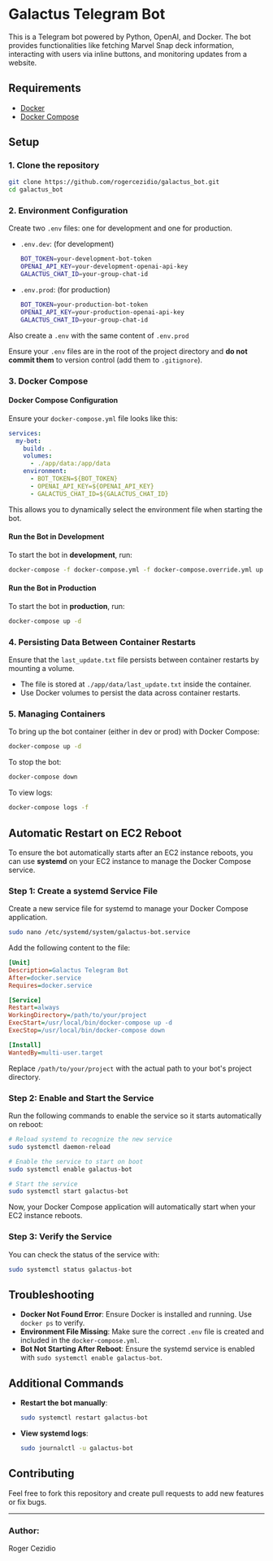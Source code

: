 
# Galactus Telegram Bot

This is a Telegram bot powered by Python, OpenAI, and Docker. The bot provides functionalities like fetching Marvel Snap deck information, interacting with users via inline buttons, and monitoring updates from a website.

## Requirements

- [Docker](https://docs.docker.com/get-docker/)
- [Docker Compose](https://docs.docker.com/compose/install/)

## Setup

### 1. Clone the repository

```bash
git clone https://github.com/rogercezidio/galactus_bot.git
cd galactus_bot
```

### 2. Environment Configuration

Create two `.env` files: one for development and one for production.

- `.env.dev`: (for development)
    ```bash
    BOT_TOKEN=your-development-bot-token
    OPENAI_API_KEY=your-development-openai-api-key
    GALACTUS_CHAT_ID=your-group-chat-id
    ```

- `.env.prod`: (for production)
    ```bash
    BOT_TOKEN=your-production-bot-token
    OPENAI_API_KEY=your-production-openai-api-key
    GALACTUS_CHAT_ID=your-group-chat-id
    ```

Also create a `.env` with the same content of `.env.prod`

Ensure your `.env` files are in the root of the project directory and **do not commit them** to version control (add them to `.gitignore`).

### 3. Docker Compose

#### Docker Compose Configuration

Ensure your `docker-compose.yml` file looks like this:

```yaml
services:
  my-bot:
    build: . 
    volumes:
      - ./app/data:/app/data
    environment:
      - BOT_TOKEN=${BOT_TOKEN}
      - OPENAI_API_KEY=${OPENAI_API_KEY}
      - GALACTUS_CHAT_ID=${GALACTUS_CHAT_ID}
```

This allows you to dynamically select the environment file when starting the bot.

#### Run the Bot in Development

To start the bot in **development**, run:

```bash
docker-compose -f docker-compose.yml -f docker-compose.override.yml up
```

#### Run the Bot in Production

To start the bot in **production**, run:

```bash
docker-compose up -d
```

### 4. Persisting Data Between Container Restarts

Ensure that the `last_update.txt` file persists between container restarts by mounting a volume.

- The file is stored at `./app/data/last_update.txt` inside the container.
- Use Docker volumes to persist the data across container restarts.

### 5. Managing Containers

To bring up the bot container (either in dev or prod) with Docker Compose:

```bash
docker-compose up -d
```

To stop the bot:

```bash
docker-compose down
```

To view logs:

```bash
docker-compose logs -f
```

## Automatic Restart on EC2 Reboot

To ensure the bot automatically starts after an EC2 instance reboots, you can use **systemd** on your EC2 instance to manage the Docker Compose service.

### Step 1: Create a systemd Service File

Create a new service file for systemd to manage your Docker Compose application.

```bash
sudo nano /etc/systemd/system/galactus-bot.service
```

Add the following content to the file:

```ini
[Unit]
Description=Galactus Telegram Bot
After=docker.service
Requires=docker.service

[Service]
Restart=always
WorkingDirectory=/path/to/your/project
ExecStart=/usr/local/bin/docker-compose up -d
ExecStop=/usr/local/bin/docker-compose down

[Install]
WantedBy=multi-user.target
```

Replace `/path/to/your/project` with the actual path to your bot's project directory.

### Step 2: Enable and Start the Service

Run the following commands to enable the service so it starts automatically on reboot:

```bash
# Reload systemd to recognize the new service
sudo systemctl daemon-reload

# Enable the service to start on boot
sudo systemctl enable galactus-bot

# Start the service
sudo systemctl start galactus-bot
```

Now, your Docker Compose application will automatically start when your EC2 instance reboots.

### Step 3: Verify the Service

You can check the status of the service with:

```bash
sudo systemctl status galactus-bot
```

## Troubleshooting

- **Docker Not Found Error**: Ensure Docker is installed and running. Use `docker ps` to verify.
- **Environment File Missing**: Make sure the correct `.env` file is created and included in the `docker-compose.yml`.
- **Bot Not Starting After Reboot**: Ensure the systemd service is enabled with `sudo systemctl enable galactus-bot`.

## Additional Commands

- **Restart the bot manually**:
    ```bash
    sudo systemctl restart galactus-bot
    ```

- **View systemd logs**:
    ```bash
    sudo journalctl -u galactus-bot
    ```

## Contributing

Feel free to fork this repository and create pull requests to add new features or fix bugs.

---

### Author:
Roger Cezidio

